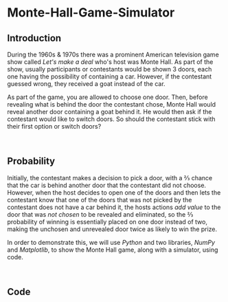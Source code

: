# Monte-Hall-Game-Simulator
 

## Introduction

During the 1960s & 1970s there was a prominent American television game show called *Let's make a deal* who's host was Monte Hall. As part of the show, usually participants or contestants would be shown 3 doors, each one having the possibility of containing a car. However, if the contestant guessed wrong, they received a goat instead of the car. 
  
As part of the game, you are allowed to choose one door. Then, before revealing what is behind the door the contestant chose, Monte Hall would reveal another door containing a goat behind it. He would then ask if the contestant would like to switch doors. So should the contestant stick with their first option or switch doors?
<p>&nbsp;</p> 
  
## Probability
  
Initially, the contestant makes a decision to pick a door, with a  &frac23; chance that the car is behind another door that the contestant did not choose. However, when the host decides to open one of the doors and then lets the contestant know that one of the doors that was not picked by the contestant does not have a car behind it, the hosts actions *add value* to the door that was *not chosen* to be revealed and eliminated, so the  &frac23; probability of winning is essentially placed on one door instead of two, making the unchosen and unrevealed door twice as likely to win the prize.

In order to demonstrate this, we will use *Python* and two libraries, *NumPy* and *Matplotlib*, to show the Monte Hall game, along with a simulator, using code.
<p>&nbsp;</p> 

## Code
  
